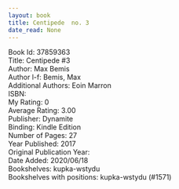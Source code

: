 ```yaml
---
layout: book
title: Centipede  no. 3
date_read: None
---
```


Book Id: 37859363<br />
Title: Centipede #3<br />
Author: Max Bemis<br />
Author l-f: Bemis, Max<br />
Additional Authors: Eoin Marron<br />
ISBN: <br />
My Rating: 0<br />
Average Rating: 3.00<br />
Publisher: Dynamite<br />
Binding: Kindle Edition<br />
Number of Pages: 27<br />
Year Published: 2017<br />
Original Publication Year: <br />
Date Added: 2020/06/18<br />
Bookshelves: kupka-wstydu<br />
Bookshelves with positions: kupka-wstydu (#1571)<br />

